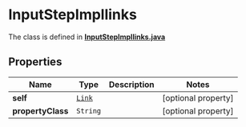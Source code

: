 

# InputStepImpllinks

The class is defined in **[InputStepImpllinks.java](../../src/main/java/org/openapitools/model/InputStepImpllinks.java)**

## Properties

Name | Type | Description | Notes
------------ | ------------- | ------------- | -------------
**self** | [`Link`](Link.md) |  |  [optional property]
**propertyClass** | `String` |  |  [optional property]




